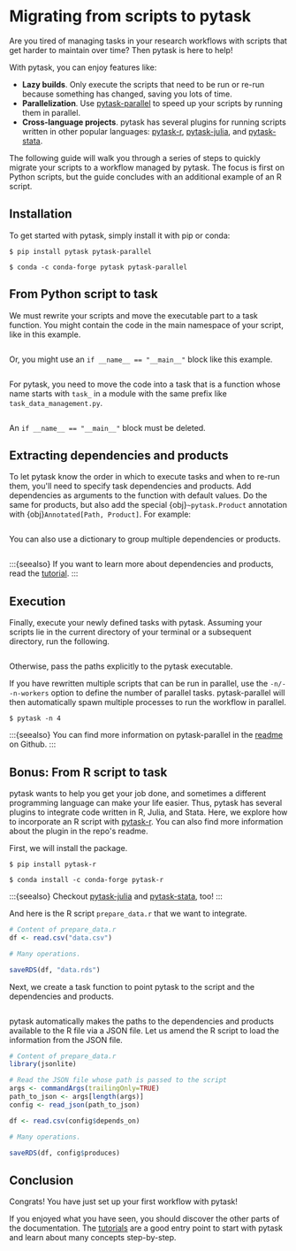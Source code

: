 # Migrating from scripts to pytask

Are you tired of managing tasks in your research workflows with scripts that get harder
to maintain over time? Then pytask is here to help!

With pytask, you can enjoy features like:

- **Lazy builds**. Only execute the scripts that need to be run or re-run because
  something has changed, saving you lots of time.
- **Parallelization**. Use
  [pytask-parallel](https://github.com/pytask-dev/pytask-parallel) to speed up your
  scripts by running them in parallel.
- **Cross-language projects**. pytask has several plugins for running scripts written in
  other popular languages: [pytask-r](https://github.com/pytask-dev/pytask-r),
  [pytask-julia](https://github.com/pytask-dev/pytask-julia), and
  [pytask-stata](https://github.com/pytask-dev/pytask-stata).

The following guide will walk you through a series of steps to quickly migrate your
scripts to a workflow managed by pytask. The focus is first on Python scripts, but the
guide concludes with an additional example of an R script.

## Installation

To get started with pytask, simply install it with pip or conda:

```console
$ pip install pytask pytask-parallel

$ conda -c conda-forge pytask pytask-parallel
```

## From Python script to task

We must rewrite your scripts and move the executable part to a task function. You might
contain the code in the main namespace of your script, like in this example.

```{literalinclude} ../../../docs_src/how_to_guides/migrating_from_scripts_to_pytask_1.py
```

Or, you might use an `if __name__ == "__main__"` block like this example.

```{literalinclude} ../../../docs_src/how_to_guides/migrating_from_scripts_to_pytask_2.py
```

For pytask, you need to move the code into a task that is a function whose name starts
with `task_` in a module with the same prefix like `task_data_management.py`.

```{literalinclude} ../../../docs_src/how_to_guides/migrating_from_scripts_to_pytask_3.py
```

An `if __name__ == "__main__"` block must be deleted.

## Extracting dependencies and products

To let pytask know the order in which to execute tasks and when to re-run them, you'll
need to specify task dependencies and products. Add dependencies as arguments to the
function with default values. Do the same for products, but also add the special
{obj}`~pytask.Product` annotation with {obj}`Annotated[Path, Product]`. For example:

```{literalinclude} ../../../docs_src/how_to_guides/migrating_from_scripts_to_pytask_4.py
```

You can also use a dictionary to group multiple dependencies or products.

```{literalinclude} ../../../docs_src/how_to_guides/migrating_from_scripts_to_pytask_5.py
```

:::{seealso}
If you want to learn more about dependencies and products, read the
[tutorial](../tutorials/defining_dependencies_products.md).
:::

## Execution

Finally, execute your newly defined tasks with pytask. Assuming your scripts lie in the
current directory of your terminal or a subsequent directory, run the following.

```{include} ../_static/md/migrating-from-scripts-to-pytask.md
```

Otherwise, pass the paths explicitly to the pytask executable.

If you have rewritten multiple scripts that can be run in parallel, use the
`-n/--n-workers` option to define the number of parallel tasks. pytask-parallel will
then automatically spawn multiple processes to run the workflow in parallel.

```console
$ pytask -n 4
```

:::{seealso}
You can find more information on pytask-parallel in the
[readme](https://github.com/pytask-dev/pytask-parallel) on Github.
:::

## Bonus: From R script to task

pytask wants to help you get your job done, and sometimes a different programming
language can make your life easier. Thus, pytask has several plugins to integrate code
written in R, Julia, and Stata. Here, we explore how to incorporate an R script with
[pytask-r](https://github.com/pytask-dev/pytask-r). You can also find more information
about the plugin in the repo's readme.

First, we will install the package.

```console
$ pip install pytask-r

$ conda install -c conda-forge pytask-r
```

:::{seealso}
Checkout [pytask-julia](https://github.com/pytask-dev/pytask-julia) and
[pytask-stata](https://github.com/pytask-dev/pytask-stata), too!
:::

And here is the R script `prepare_data.r` that we want to integrate.

```r
# Content of prepare_data.r
df <- read.csv("data.csv")

# Many operations.

saveRDS(df, "data.rds")
```

Next, we create a task function to point pytask to the script and the dependencies and
products.

```{literalinclude} ../../../docs_src/how_to_guides/migrating_from_scripts_to_pytask_6.py
```

pytask automatically makes the paths to the dependencies and products available to the
R file via a JSON file. Let us amend the R script to load the information from the JSON
file.

```r
# Content of prepare_data.r
library(jsonlite)

# Read the JSON file whose path is passed to the script
args <- commandArgs(trailingOnly=TRUE)
path_to_json <- args[length(args)]
config <- read_json(path_to_json)

df <- read.csv(config$depends_on)

# Many operations.

saveRDS(df, config$produces)
```

## Conclusion

Congrats! You have just set up your first workflow with pytask!

If you enjoyed what you have seen, you should discover the other parts of the
documentation. The [tutorials](../tutorials/index.md) are a good entry point to start
with pytask and learn about many concepts step-by-step.
